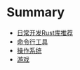 # Summary
- [日常开发Rust库推荐](./index.md)
- [命令行工具](./命令行工具.md)
- [操作系统](./操作系统.md)
- [游戏](./游戏.md)
<!-- - [学习资料 todo](./学习资料.md)
- [大神博客 todo](./大神博客.md)
- [明星项目 todo](./明星项目.md)


- [模拟器 todo](./模拟器.md)
- [嵌入式 todo](./嵌入式.md)
- [区块链 todo](./区块链.md)
- [图片和文本处理 todo](./图片和文本处理.md)
- [图形处理 todo](./图形处理.md)
- [系统工具 todo](./系统工具.md)
- [音频和视频 todo](./音频和视频.md)

- [游戏开发 todo](./游戏开发.md)
- [云计算和虚拟机 todo](./云计算和虚拟化.md) -->
